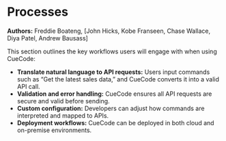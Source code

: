 # Processes

**Authors:** Freddie Boateng, [John Hicks, Kobe Franseen, Chase Wallace, Diya Patel, Andrew Bausass]

This section outlines the key workflows users will engage with when using CueCode:

- **Translate natural language to API requests:** Users input commands such as “Get the latest sales data,” and CueCode converts it into a valid API call.
- **Validation and error handling:** CueCode ensures all API requests are secure and valid before sending.
- **Custom configuration:** Developers can adjust how commands are interpreted and mapped to APIs.
- **Deployment workflows:** CueCode can be deployed in both cloud and on-premise environments.
